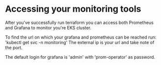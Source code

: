 # Accessing your monitoring tools
After you've successfully run terraform you can access both Prometheus and Grafana to monitor you're EKS cluster.

To find the url on which your grafana and prometheus can be reached run: 'kubectl get svc -n monitoring'
The external ip is your url and take note of the port.

The default login for grafana is 'admin' with 'prom-operator' as password.